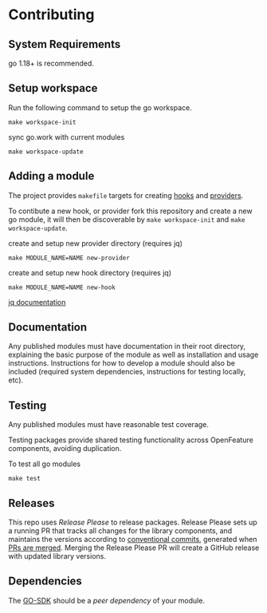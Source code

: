 # Contributing

## System Requirements

go 1.18+  is recommended.

## Setup workspace
 
Run the following command to setup the go workspace.
```
make workspace-init
```

sync go.work with current modules

```
make workspace-update
```

## Adding a module

The project provides `makefile` targets for creating [hooks](https://openfeature.dev/docs/reference/concepts/hooks) and [providers](https://openfeature.dev/docs/reference/concepts/provider).


To contibute a new hook, or provider fork this repository and create a new go module, it will then be discoverable by `make workspace-init` and `make workspace-update`.

create and setup new provider directory (requires jq)
```
make MODULE_NAME=NAME new-provider
```

create and setup new hook directory (requires jq)
```
make MODULE_NAME=NAME new-hook 
```

[jq documentation](https://stedolan.github.io/jq/download/)

## Documentation

Any published modules must have documentation in their root directory, explaining the basic purpose of the module as well as installation and usage instructions.
Instructions for how to develop a module should also be included (required system dependencies, instructions for testing locally, etc).

## Testing

Any published modules must have reasonable test coverage.

Testing packages provide shared testing functionality across OpenFeature components, avoiding duplication.

To test all go modules
```
make test
```

## Releases

This repo uses _Release Please_ to release packages. Release Please sets up a running PR that tracks all changes for the library components, and maintains the versions according to [conventional commits](https://www.conventionalcommits.org/en/v1.0.0/), generated when [PRs are merged](https://github.com/amannn/action-semantic-pull-request).
Merging the Release Please PR will create a GitHub release with updated library versions.

## Dependencies

The [GO-SDK](https://github.com/open-feature/go-sdk) should be a _peer dependency_ of your module.

